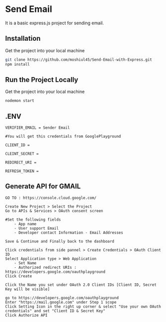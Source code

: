 # Send Email

It is a basic express.js project for sending email.

## Installation

Get the project into your local machine

```bash
git clone https://github.com/moshiul45/Send-Email-with-Express.git
npm install
```

## Run the Project Locally

Get the project into your local machine

```bash
nodemon start
```

## .ENV

```
VERIFIER_EMAIL = Sender Email

#You will get this credentials from GooglePlayground

CLIENT_ID =

CLEINT_SECRET =

REDIRECT_URI =

REFRESH_TOKEN =
```

## Generate API for GMAIL

```
GO TO : https://console.cloud.google.com/

Create New Project > Select the Project
Go to APIs & Services > OAuth consent screen

#Set the following fields
    - App name
    - User support Email
    - Developer contact Information - Email Addresses

Save & Continue and Finally back to the dashboard

Click credentials from side pannel > Create Credentials > OAuth Client ID
Select Application type > Web Application
    - Set Name
    - Authorized redirect URIs : https://developers.google.com/oauthplayground
Click Create

Click the Name you set under OAuth 2.0 Client IDs [Client ID, Secret Key will be visible]

go to https://developers.google.com/oauthplayground
Enter "https://mail.google.com" under Step 1 scope
Click Setting Icon in the right up corner & select "Use your own OAuth credentials" and set "Client ID & Secret Key"
Click Authorize API
```
